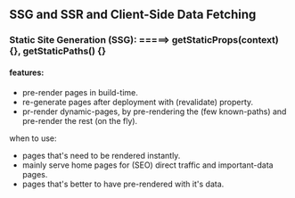 ## SSG and SSR and Client-Side Data Fetching
### Static Site Generation (SSG): =====> getStaticProps(context) {}, getStaticPaths() {}
#### features:
+ pre-render pages in build-time.
+ re-generate pages after deployment with (revalidate) property.
+ pr-render dynamic-pages, by pre-rendering the (few known-paths) and pre-render the rest (on the fly).

when to use:
+ pages that's need to be rendered instantly.
+ mainly serve home pages for (SEO) direct traffic and important-data pages. 
+ pages that's better to have pre-rendered with it's data.
